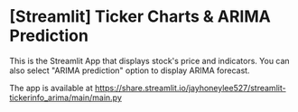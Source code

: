 # [Streamlit] Ticker Charts & ARIMA Prediction

This is the Streamlit App that displays stock's price and indicators. You can also select "ARIMA prediction" option to display ARIMA forecast.

The app is available at https://share.streamlit.io/jayhoneylee527/streamlit-tickerinfo_arima/main/main.py
